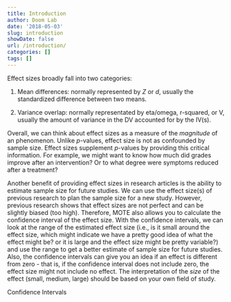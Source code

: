 ```yaml
---
title: Introduction
author: Doom Lab
date: '2018-05-03'
slug: introduction
showDate: false
url: /introduction/
categories: []
tags: []
---
```


Effect sizes broadly fall into two categories:
  
1) Mean differences: normally represented by *Z* or *d*, usually the standardized difference between two means.

2) Variance overlap: normally representated by eta/omega, r-squared, or V, usually the amount of variance in the DV accounted for by the IV(s). 
  
Overall, we can think about effect sizes as a measure of the *magnitude* of an phenomenon. Unlike *p*-values, effect size is not as confounded by sample size. Effect sizes supplement *p*-values by providing this critical information. For example, we might want to know how much did grades improve after an intervention? Or to what degree were symptoms reduced after a treatment? 

Another benefit of providing effect sizes in research articles is the ability to estimate sample size for future studies. We can use the effect size(s) of previous research to plan the sample size for a new study. However, previous research shows that effect sizes are not perfect and can be slightly biased (too high). Therefore, MOTE also allows you to calculate the confidence interval of the effect size. With the confidence intervals, we can look at the range of the estimated effect size (i.e., is it small around the effect size, which might indicate we have a pretty good idea of what the effect might be? or it is large and the effect size might be pretty variable?) and use the range to get a better estimate of sample size for future studies. Also, the confidence intervals can give you an idea if an effect is different from zero - that is, if the confidence interval does not include zero, the effect size might not include no effect. The interpretation of the *size* of the effect (small, medium, large) should be based on your own field of study. 

Confidence Intervals
